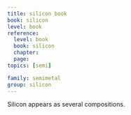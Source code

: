```yaml
---
title: silicon book
book: silicon
level: book
reference:
  level: book
  book: silicon
  chapter:
  page:
topics: [semi]

family: semimetal
group: silicon
---
```

Silicon appears as several compositions.
